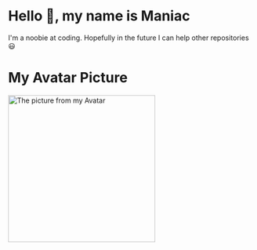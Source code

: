 # Hello 👋, my name is Maniac
I'm a noobie at coding. Hopefully in the future I can help other repositories 😃

# My Avatar Picture
<p align="left">
  <img width="300" src="https://github.com/Maniacxxx/Maniacxxx/blob/main/github_avatar.jpg?raw=true" alt="The picture from my Avatar"/>
</p>
